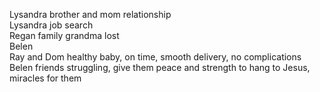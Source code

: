 Lysandra brother and mom relationship  
Lysandra job search  
Regan family grandma lost  
Belen  
Ray and Dom healthy baby, on time, smooth delivery, no complications  
Belen friends struggling, give them peace and strength to hang to Jesus, miracles for them